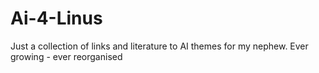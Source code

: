 # Ai-4-Linus
Just a collection of links and literature to AI themes for my nephew. Ever growing - ever reorganised 
